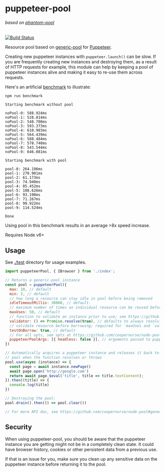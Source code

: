 # puppeteer-pool
###### based on [phantom-pool](https://github.com/binded/phantom-pool)

[![Build Status](https://travis-ci.org/andantonyan/puppeteer-pool.svg?branch=master)](https://travis-ci.org/andantonyan/puppeteer-pool)

Resource pool based on [generic-pool](https://github.com/coopernurse/node-pool) for [Puppeteer](https://github.com/GoogleChrome/puppeteer).

Creating new puppeteer instances with `puppeteer.launch()` can be slow. If
you are frequently creating new instances and destroying them, as a
result of HTTP requests for example, this module can help by keeping a
pool of puppeteer instances alive and making it easy to re-use them across
requests.

Here's an artificial [benchmark](./lib/benchmark.ts) to illustrate:

`npm run benchmark`

```
Starting benchmark without pool

noPool-0: 588.924ms
noPool-1: 528.814ms
noPool-2: 548.708ms
noPool-3: 593.373ms
noPool-4: 610.983ms
noPool-5: 564.439ms
noPool-6: 588.484ms
noPool-7: 578.740ms
noPool-8: 543.544ms
noPool-9: 646.081ms

Starting benchmark with pool

pool-0: 264.196ms
pool-1: 270.901ms
pool-2: 61.173ms
pool-3: 74.940ms
pool-4: 85.452ms
pool-5: 108.626ms
pool-6: 93.190ms
pool-7: 71.267ms
pool-8: 98.922ms
pool-9: 114.524ms

Done
```

Using pool in this benchmark results in an average >8x speed increase.

Requires Node v6+

## Usage

See [./test](./test) directory for usage examples.

```javascript
import puppeteerPool, { IBrowser } from './index';

// Returns a generic-pool instance
const pool = puppeteerPool({
  max: 10, // default
  min: 2, // default
  // how long a resource can stay idle in pool before being removed
  idleTimeoutMillis: 30000, // default.
  // maximum number of times an individual resource can be reused before being destroyed; set to 0 to disable
  maxUses: 50, // default
  // function to validate an instance prior to use; see https://github.com/coopernurse/node-pool#createpool
  validator: () => Promise.resolve(true), // defaults to always resolving true
  // validate resource before borrowing; required for `maxUses and `validator`
  testOnBorrow: true, // default
  // For all opts, see opts at https://github.com/coopernurse/node-pool#createpool
  puppeteerPoolArgs: [{ headless: false }], // arguments passed to puppeteer directly, default is `[]`. For all opts, see https://github.com/GoogleChrome/puppeteer/blob/master/docs/api.md#puppeteerlaunchoptions
})

// Automatically acquires a puppeteer instance and releases it back to the
// pool when the function resolves or throws
pool.use(async (instance) => {
  const page = await instance.newPage()
  await page.open('http://google.com')
  return await page.$eval('title', title => title.textContent);
}).then((title) => {
  console.log(title)
})

// Destroying the pool:
pool.drain().then(() => pool.clear())

// For more API doc, see https://github.com/coopernurse/node-pool#generic-pool
```

## Security

When using puppeteer-pool, you should be aware that the puppeteer instance
you are getting might not be in a completely clean state. It could have
browser history, cookies or other persistent data from a previous use.

If that is an issue for you, make sure you clean up any sensitive data
on the puppeteer instance before returning it to the pool.
